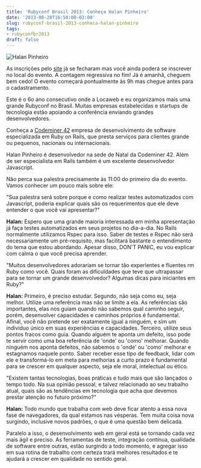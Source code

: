 ```yaml
---
title: 'Rubyconf Brasil 2013: Conheça Halan Pinheiro'
date: '2013-08-28T16:50:00-03:00'
slug: rubyconf-brasil-2013-conheca-halan-pinheiro
tags:
- rubyconfbr2013
draft: false
---
```


![Halan Pinheiro](http://www.rubyconf.com.br/assets/speakers/HalanPinheiro-d70c9d4996942986f1141789cfe72ccc.jpg)

As inscrições pelo [site](http://www.rubyconf.com.br) já se fecharam mas você ainda poderá se inscrever no local do evento. A contagem regressiva no fim! Já é amanhã, cheguem bem cedo! O evento começará pontualmente às 9h mas chegue antes para o cadastramento.

Este é o 6o ano consecutivo onde a Locaweb e eu organizamos mais uma grande Rubyconf no Brasil. Muitas empresas estabelecidas e startups de tecnologia estão apoiando a conferência enviando grandes desenvolvedores.

Conheça a [Codeminer 42](http://www.codeminer42.com/) empresa de desenvolvimento de software especializada em Ruby on Rails, que presta serviços para clientes grande ou pequenos, nacionais ou internacionais.

Halan Pinheiro é desenvolvedor na sede de Natal da Codeminer 42. Além de ser especialista em Rails também é um excelente desenvolvedor Javascript.

Não perca sua palestra precisamente às 11:00 do primeiro dia do evento. Vamos conhecer um pouco mais sobre ele:


"Sua palestra será sobre porque e como realizar testes automatizados com Javascript, poderia explicar quais são os requerimentos que ele deve entender o que você vai apresentar?"

**Halan:** Espero que uma grande maioria interessada em minha apresentação já faça testes automatizados em seus projetos no dia-a-dia. No Rails normalmente utilizamos Rspec para isso. Saber de testes e Rspec não será necessariamente um pré-requisito, mas facilitará bastante o entendimento do tema que estou abordando. Apesar disso, DON'T PANIC, eu vou explicar com calma o que você precisa aprender.

"Muitos desenvolvedores adorariam se tornar tão experientes e fluentes rm Ruby como você. Quais foram as dificuldades que teve que ultrapassar para se tornar um grande desenvolvedor? Algumas dicas para iniciantes em Ruby?"

**Halan:** Primeiro, é preciso estudar. Segundo, não seja como eu, seja melhor. Utilize uma referência mas não se limite a ela. As referências são importantes, elas nos guiam quando não sabemos qual caminho seguir, porém, desenvolver capacidades e caminhos próprios é fundamental. Afinal, você não pretende ser exatamente igual a ninguém, e sim um indivíduo único em suas experiências e capacidades. Terceiro, utilize seus pontos fracos como guia. Quando alguém te aponta um defeito, isso pode te servir como uma boa referência de 'onde' ou 'como' melhorar. Quando ninguém nos aponta defeitos, não sabemos o 'onde' ou 'como' melhorar e estagnamos naquele ponto. Saber receber esse tipo de feedback, lidar com ele e transformá-lo em meta para melhorias a curto prazo é fundamental para se crescer em qualquer aspecto, seja ele moral, intelectual ou ético.

"Existem tantas tecnologias, boas práticas e tudo mais que são lançados o tempo todo. Na sua opinião pessoal, e talvez relacionado ao seu trabalho atual, quais são as tendências em tecnologia que acha que devemos prestar atenção no futuro próximo?"

**Halan:** Todo mundo que trabalha com web deve ficar atento a essa nova fase de navegadores, da qual estamos nas vésperas. Tem muita coisa nova surgindo, inclusive novos padrões, o que é uma questão bem delicada.

Paralelo a isso, o desenvolvimento web em geral está se tornando cada vez mais ágil e preciso. As ferramentas de teste, integração contínua, qualidade de software entre outras, estão surgindo a todo momento, e agregar isso em sua rotina de trabalho com certeza trará melhores resultados e te ajudará a crescer em qualidade no sentido geral.
